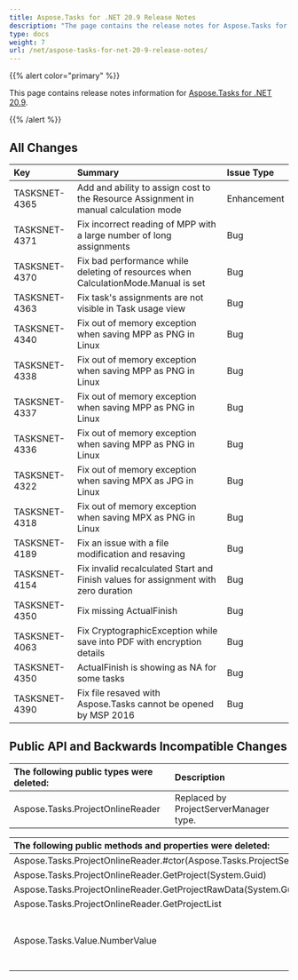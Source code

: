 ```yaml
---
title: Aspose.Tasks for .NET 20.9 Release Notes
description: "The page contains the release notes for Aspose.Tasks for .NET 20.9."
type: docs
weight: 7
url: /net/aspose-tasks-for-net-20-9-release-notes/
---
```


{{% alert color="primary" %}} 

This page contains release notes information for [Aspose.Tasks for .NET 20.9](https://downloads.aspose.com/tasks/net/new-releases/-aspose.tasks-for-.net-20.9/).

{{% /alert %}}
## **All Changes**
|**Key**|**Summary**|**Issue Type**|
| :- | :- | :- |
| TASKSNET-4365 | Add and ability to assign cost to the Resource Assignment in manual calculation mode | Enhancement |
| TASKSNET-4371 | Fix incorrect reading of MPP with a large number of long assignments | Bug |
| TASKSNET-4370 | Fix bad performance while deleting of resources when CalculationMode.Manual is set | Bug |
| TASKSNET-4363 | Fix task's assignments are not visible in Task usage view | Bug |
| TASKSNET-4340 | Fix out of memory exception when saving MPP as PNG in Linux | Bug |
| TASKSNET-4338 | Fix out of memory exception when saving MPP as PNG in Linux | Bug |
| TASKSNET-4337 | Fix out of memory exception when saving MPP as PNG in Linux | Bug |
| TASKSNET-4336 | Fix out of memory exception when saving MPP as PNG in Linux | Bug |
| TASKSNET-4322 | Fix out of memory exception when saving MPX as JPG in Linux | Bug |
| TASKSNET-4318 | Fix out of memory exception when saving MPX as PNG in Linux | Bug |
| TASKSNET-4189 | Fix an issue with a file modification and resaving | Bug |
| TASKSNET-4154 | Fix invalid recalculated Start and Finish values for assignment with zero duration | Bug |
| TASKSNET-4350 | Fix missing ActualFinish | Bug |
| TASKSNET-4063 | Fix CryptographicException while save into PDF with encryption details | Bug |
| TASKSNET-4350 | ActualFinish is showing as NA for some tasks | Bug |
| TASKSNET-4390 | Fix file resaved with Aspose.Tasks cannot be opened by MSP 2016 | Bug |

## **Public API and Backwards Incompatible Changes**
|**The following public types were deleted:**|**Description**|
| :- | :- |
| Aspose.Tasks.ProjectOnlineReader | Replaced by ProjectServerManager type. |

|**The following public methods and properties were deleted:**|**Description**|
| :- | :- |
| Aspose.Tasks.ProjectOnlineReader.#ctor(Aspose.Tasks.ProjectServerCredentials) |  |
| Aspose.Tasks.ProjectOnlineReader.GetProject(System.Guid) |  |
| Aspose.Tasks.ProjectOnlineReader.GetProjectRawData(System.Guid) |  |
| Aspose.Tasks.ProjectOnlineReader.GetProjectList |  |
| Aspose.Tasks.Value.NumberValue | Replaced with NumericValue (decimal) property |